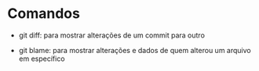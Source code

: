 # Comandos

* git diff: para mostrar alterações de um commit para outro

* git blame: para mostrar alterações e dados de quem alterou um arquivo em específico